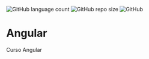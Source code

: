 ![GitHub language count](https://img.shields.io/github/languages/count/glailson/Angular)
![GitHub repo size](https://img.shields.io/github/repo-size/glailson/Angular)
![GitHub](https://img.shields.io/github/license/glailson/Angular)
# Angular
Curso  Angular
